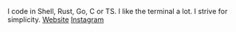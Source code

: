 I code in Shell, Rust, Go, C or TS. I like the terminal a lot. I strive for simplicity.
[Website](https://lukasjoc.com) [Instagram](https://instagram.com/lukasjoc)
